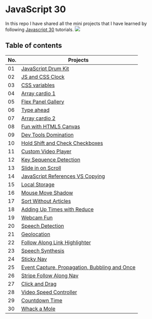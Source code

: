 # JavaScript 30
In this repo I have shared all the mini projects that I have learned by following [Javascript 30](https://javascript30.com/) tutorials.
![](https://javascript30.com/images/JS3-social-share.png)

## Table of contents

| No. | Projects |
| --- | --- |
| 01 | [JavaScript Drum Kit](https://github.com/suraj-py/Javascript-30/tree/master/01%20-%20JavaScript%20Drum%20Kit) |
| 02 | [JS and CSS Clock](https://github.com/suraj-py/Javascript-30/tree/master/02%20-%20JS%20and%20CSS%20Clock) |
| 03 | [CSS variables](https://github.com/suraj-py/Javascript-30/tree/master/03%20-%20CSS%20Variables) |
| 04 | [Array cardio 1](https://github.com/suraj-py/Javascript-30/tree/master/04%20-%20Array%20Cardio%20Day%201) |
| 05 | [Flex Panel Gallery](https://github.com/suraj-py/Javascript-30/tree/master/05%20-%20Flex%20Panel%20Gallery) |
| 06 | [Type ahead](https://github.com/suraj-py/Javascript-30/tree/master/06%20-%20Type%20Ahead) |
| 07 | [Array cardio 2](https://github.com/suraj-py/Javascript-30/tree/master/07%20-%20Array%20Cardio%20Day%202) |
| 08 | [Fun with HTML5 Canvas](https://github.com/suraj-py/Javascript-30/tree/master/08%20-%20Fun%20with%20HTML5%20Canvas) |
| 09 | [Dev Tools Domination](https://github.com/suraj-py/Javascript-30/tree/master/09%20-%20Dev%20Tools%20Domination) |
| 10 | [Hold Shift and Check Checkboxes](https://github.com/suraj-py/Javascript-30/tree/master/10%20-%20Hold%20Shift%20and%20Check%20Checkboxes) |
| 11 | [Custom Video Player](https://github.com/suraj-py/Javascript-30/tree/master/11%20-%20Custom%20Video%20Player) |
| 12 | [Key Sequence Detection](https://github.com/suraj-py/Javascript-30/tree/master/12%20-%20Key%20Sequence%20Detection) |
| 13 | [Slide in on Scroll](https://github.com/suraj-py/Javascript-30/tree/master/13%20-%20Slide%20in%20on%20Scroll) |
| 14 | [JavaScript References VS Copying](https://github.com/suraj-py/Javascript-30/tree/master/14%20-%20JavaScript%20References%20VS%20Copying) |
| 15 | [Local Storage](https://github.com/suraj-py/Javascript-30/tree/master/15%20-%20LocalStorage) |
| 16 | [Mouse Move Shadow](https://github.com/suraj-py/Javascript-30/tree/master/16%20-%20Mouse%20Move%20Shadow) |
| 17 | [Sort Without Articles](https://github.com/suraj-py/Javascript-30/tree/master/17%20-%20Sort%20Without%20Articles) |
| 18 | [Adding Up Times with Reduce](https://github.com/suraj-py/Javascript-30/tree/master/18%20-%20Adding%20Up%20Times%20with%20Reduce) |
| 19 | [Webcam Fun](https://github.com/suraj-py/Javascript-30/tree/master/19%20-%20Webcam%20Fun) |
| 20 | [Speech Detection](https://github.com/suraj-py/Javascript-30/tree/master/20%20-%20Speech%20Detection) |
| 21 | [Geolocation](https://github.com/suraj-py/Javascript-30/tree/master/21%20-%20Geolocation) |
| 22 | [Follow Along Link Highlighter](https://github.com/suraj-py/Javascript-30/tree/master/22%20-%20Follow%20Along%20Link%20Highlighter) |
| 23 | [Speech Synthesis](https://github.com/suraj-py/Javascript-30/tree/master/23%20-%20Speech%20Synthesis) |
| 24 | [Sticky Nav](https://github.com/suraj-py/Javascript-30/tree/master/24%20-%20Sticky%20Nav)
| 25 | [Event Capture, Propagation, Bubbling and Once](https://github.com/suraj-py/Javascript-30/tree/master/25%20-%20Event%20Capture%2C%20Propagation%2C%20Bubbling%20and%20Once)
| 26 | [Stripe Follow Along Nav](https://github.com/suraj-py/Javascript-30/tree/master/26%20-%20Stripe%20Follow%20Along%20Nav)
| 27 | [Click and Drag](https://github.com/suraj-py/Javascript-30/tree/master/27%20-%20Click%20and%20Drag)
| 28 | [Video Speed Controller](https://github.com/suraj-py/Javascript-30/tree/master/28%20-%20Video%20Speed%20Controller)
| 29 | [Countdown Time](https://github.com/suraj-py/Javascript-30/tree/master/29%20-%20Countdown%20Timer)
| 30 | [Whack a Mole](https://github.com/suraj-py/Javascript-30/tree/master/30%20-%20Whack%20A%20Mole)
